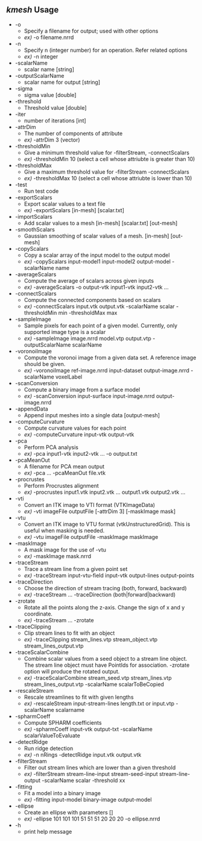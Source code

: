 ## *kmesh* Usage
* -o
	* Specify a filename for output; used with other options
	* *ex)* -o filename.nrrd
* -n
	* Specify n (integer number) for an operation. Refer related options
	* *ex)* -n integer
* -scalarName
	* scalar name [string]
* -outputScalarName
	* scalar name for output [string]
* -sigma
	* sigma value [double]
* -threshold
	* Threshold value [double]
* -iter
	* number of iterations [int]
* -attrDim
	* The number of components of attribute
	* *ex)* -attrDim 3 (vector)
* -thresholdMin
	* Give a minimum threshold value for -filterStream, -connectScalars
	* *ex)* -thresholdMin 10 (select a cell whose attriubte is greater than 10)
* -thresholdMax
	* Give a maximum threshold value for -filterStream -connectScalars
	* *ex)* -thresholdMax 10 (select a cell whose attriubte is lower than 10)
* -test
	* Run test code
* -exportScalars
	* Export scalar values to a text file
	* *ex)* -exportScalars [in-mesh] [scalar.txt]
* -importScalars
	* Add scalar values to a mesh [in-mesh] [scalar.txt] [out-mesh]
* -smoothScalars
	* Gaussian smoothing of scalar values of a mesh. [in-mesh] [out-mesh]
* -copyScalars
	* Copy a scalar array of the input model to the output model
	* *ex)* -copyScalars input-model1 input-model2 output-model -scalarName name
* -averageScalars
	* Compute the average of scalars across given inputs
	* *ex)* -averageScalars -o output-vtk input1-vtk input2-vtk ... 
* -connectScalars
	* Compute the connected components based on scalars
	* *ex)* -connectScalars input.vtk output.vtk -scalarName scalar -thresholdMin min -thresholdMax max
* -sampleImage
	* Sample pixels for each point of a given model. Currently, only supported image type is a scalar
	* *ex)* -sampleImage image.nrrd model.vtp output.vtp -outputScalarName scalarName
* -voronoiImage
	* Compute the voronoi image from a given data set. A reference image should be given.
	* *ex)* -voronoiImage ref-image.nrrd input-dataset output-image.nrrd -scalarName voxelLabel
* -scanConversion
	* Compute a binary image from a surface model
	* *ex)* -scanConversion input-surface input-image.nrrd output-image.nrrd
* -appendData
	* Append input meshes into a single data [output-mesh]
* -computeCurvature
	* Compute curvature values for each point
	* *ex)* -computeCurvature input-vtk output-vtk
* -pca
	* Perform PCA analysis
	* *ex)* -pca input1-vtk input2-vtk ... -o output.txt
* -pcaMeanOut
	* A filename for PCA mean output
	* *ex)* -pca ... -pcaMeanOut file.vtk
* -procrustes
	* Perform Procrustes alignment
	* *ex)* -procrustes input1.vtk input2.vtk ... output1.vtk output2.vtk ...
* -vti
	* Convert an ITK image to VTI format (VTKImageData)
	* *ex)* -vti imageFile outputFile [-attrDim 3] [-maskImage mask]
* -vtu
	* Convert an ITK image to VTU format (vtkUnstructuredGrid). This is useful when masking is needed.
	* *ex)* -vtu imageFile outputFile -maskImage maskImage
* -maskImage
	* A mask image for the use of -vtu
	* *ex)* -maskImage mask.nrrd
* -traceStream
	* Trace a stream line from a given point set
	* *ex)* -traceStream input-vtu-field input-vtk output-lines output-points
* -traceDirection
	* Choose the direction of stream tracing (both, forward, backward)
	* *ex)* -traceStream ... -traceDirection (both|forward|backward)
* -zrotate
	* Rotate all the points along the z-axis. Change the sign of x and y coordinate.
	* *ex)* -traceStream ... -zrotate
* -traceClipping
	* Clip stream lines to fit with an object
	* *ex)* -traceClipping stream_lines.vtp stream_object.vtp stream_lines_output.vtp
* -traceScalarCombine
	* Combine scalar values from a seed object to a stream line object. The stream line object must have PointIds for association. -zrotate option will produce the rotated output.
	* *ex)* -traceScalarCombine stream_seed.vtp stream_lines.vtp stream_lines_output.vtp -scalarName scalarToBeCopied
* -rescaleStream
	* Rescale streamlines to fit with given lengths
	* *ex)* -rescaleStream input-stream-lines length.txt or input.vtp -scalarName scalarname
* -spharmCoeff
	* Compute SPHARM coefficients
	* *ex)* -spharmCoeff input-vtk output-txt -scalarName scalarValueToEvaluate
* -detectRidge
	* Run ridge detection
	* *ex)* -n nRings -detectRidge input.vtk output.vtk
* -filterStream
	* Filter out stream lines which are lower than a given threshold
	* *ex)* -filterStream stream-line-input stream-seed-input stream-line-output -scalarName scalar -threshold xx
* -fitting
	* Fit a model into a binary image
	* *ex)* -fitting input-model binary-image output-model
* -ellipse
	* Create an ellipse with parameters []
	* *ex)* -ellipse 101 101 101 51 51 51 20 20 20 -o ellipse.nrrd
* -h
	* print help message
